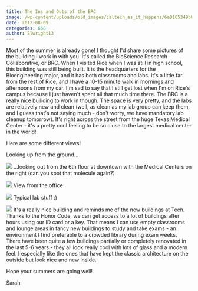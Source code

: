```yaml
---
title: The Ins and Outs of the BRC
image: /wp-content/uploads/old_images/caltech_as_it_happens/6a0105349b8251970b0176170e2b98970c.jpg
date: 2012-08-09
categories: 668
author: Slwright13
---
```



Most of the summer is already gone! I thought I'd share some pictures of the building I work in with you. It's called the BioScience Research Collaborative, or BRC. When I visited Rice when I was still in high school, this building was still being built. It is the headquarters for the Bioengineering major, and it has both classrooms and labs. It's a little far from the rest of Rice, and I have a 10-15 minute walk in mornings and afternoons from my car. I'm sad to say that I still get lost when I'm on Rice's campus because I just haven't spent all that much time there. The BRC is a really nice builiding to work in though. The space is very pretty, and the labs are relatively new and clean (well, as clean as my lab group can keep them, and I guess that's not saying much - don't worry, we have mandatory lab cleanup tomorrow). It's right across the street from the huge Texas Medical Center - it's a pretty cool feeling to be so close to the largest medical center in the world!

Here are some different views!

Looking up from the ground...


![](/old_images/caltech_as_it_happens/6a0105349b8251970b0167691948f5970b.jpg)
...looking out from the 6th floor at downtown with the Medical Centers on the right (can you spot that molecule again?)

![](/old_images/caltech_as_it_happens/6a0105349b8251970b0176170e2c77970c.jpg)
View from the office

![](/old_images/caltech_as_it_happens/6a0105349b8251970b016769194ba4970b.jpg)
Typical lab stuff :)

![](/old_images/caltech_as_it_happens/6a0105349b8251970b016769194ac8970b.jpg)
It's a really nice building and reminds me of the new buildings at Tech. Thanks to the Honor Code, we can get access to a lot of buildings after hours using our ID card or a key. That means I can use empty classrooms and lounge areas in fancy new buildings to study and take exams - an environment I find preferable to a crowded library during exam weeks. There have been quite a few buildings partially or completely renovated in the last 5-6 years - they all look really cool with lots of glass and a modern feel. I especially like the ones that have kept the classic architecture on the outside but look nice and new inside.

Hope your summers are going well!

Sarah

